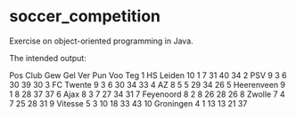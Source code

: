 # soccer_competition
Exercise on object-oriented programming in Java.

The intended output:

Pos     Club         Gew    Gel    Ver    Pun    Voo    Teg
1      HS Leiden       10      1      7      31      40      34
2      PSV             9      3      6      30      39      30
3      FC Twente       9      3      6      30      34      33
4      AZ              8      5      5      29      34      26
5      Heerenveen      9      1      8      28      37      37
6      Ajax            8      3      7      27      34      31
7      Feyenoord       8      2      8      26      28      26
8      Zwolle          7      4      7      25      28      31
9      Vitesse         5      3      10      18      33      43
10      Groningen       4      1      13      13      21      37
